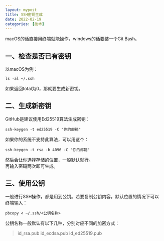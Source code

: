 ```yaml
---
layout: mypost
title: SSH密钥生成
date: 2022-02-19
categories: [技术]
---
```


macOS的话直接用终端就能操作，windows的话要装一个Git Bash。  

## 一、检查是否已有密钥
以macOS为例：
```
ls -al ~/.ssh
```
如果返回total为0，那就要生成新密钥。

## 二、生成新密钥
GitHub是建议使用Ed25519算法生成密钥：
```
ssh-keygen -t ed25519 -C "你的邮箱"
```
如果你的系统不支持此算法，可以用这个：
```
ssh-keygen -t rsa -b 4096 -C "你的邮箱"
```
然后会让你选择存储的位置，一般默认就行。  
再输入密码两次即可生成。  

## 三、使用公钥
一般进行SSH操作，都是用到公钥。若要复制公钥内容，默认位置的情况下可以终端输入：
```
pbcopy < ~/.ssh/<公钥名称>
```
公钥名称一般默认有以下几种，分别对应不同的加密方式：
>id_rsa.pub
>id_ecdsa.pub
>id_ed25519.pub
